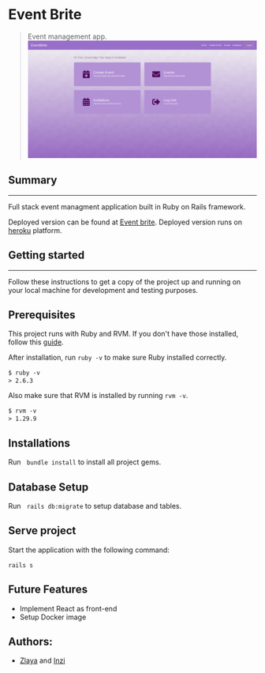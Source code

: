 # Event Brite

> Event management app. 
![Event Brite](./app/assets/images/eventbrite.png)

## Summary
<hr/>
Full stack event managment application built in Ruby on Rails framework.

Deployed version can be found at [Event brite](https://eventbriter.herokuapp.com/). Deployed version runs on [heroku](https://www.heroku.com/) platform.

## Getting started
<hr/>

Follow these instructions to get a copy of the project up and running on your local machine for development and testing purposes. 

## Prerequisites

This project runs with Ruby and RVM. If you don't have those installed, follow this [guide](https://rvm.io/rvm/install).

After installation, run `ruby -v` to make sure Ruby installed correctly.
```
$ ruby -v
> 2.6.3
```

Also make sure that RVM is installed by running `rvm -v`.

```
$ rvm -v
> 1.29.9
```

## Installations

Run &nbsp; `bundle install` to install all project gems.

## Database Setup

Run &nbsp; `rails db:migrate` to setup database and tables.

## Serve project

Start the application with the following command:

```
rails s
```
## Future Features
- Implement React as front-end
- Setup Docker image

## Authors: 
- [Zlaya](https://github.com/zlayabekrija) and [Inzi](https://github.com/inhaq)
